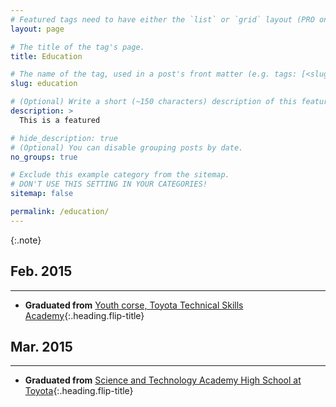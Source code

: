 ```yaml
---
# Featured tags need to have either the `list` or `grid` layout (PRO only).
layout: page

# The title of the tag's page.
title: Education

# The name of the tag, used in a post's front matter (e.g. tags: [<slug>]).
slug: education

# (Optional) Write a short (~150 characters) description of this featured tag.
description: >
  This is a featured 

# hide_description: true
# (Optional) You can disable grouping posts by date.
no_groups: true

# Exclude this example category from the sitemap.
# DON'T USE THIS SETTING IN YOUR CATEGORIES!
sitemap: false

permalink: /education/
---
```



{:.note}

## Feb. 2015
----------------------------------------------------------------
* **Graduated from**  [Youth corse, Toyota Technical Skills Academy]{:.heading.flip-title} 

## Mar. 2015
----------------------------------------------------------------
* **Graduated from** [Science and Technology Academy High School at Toyota]{:.heading.flip-title} 




[Youth corse, Toyota Technical Skills Academy]: http://www.toyota.co.jp/company/gakuen/index.html
[Science and Technology Academy High School at Toyota]: https://tsushin.kagiko.ed.jp/cooperation/district/

<!-- * [Install]{:.heading.flip-title} --- How to install and run Hydejack.
{:.related-posts.faded}

[install]: http://www.toyota.co.jp/company/gakuen/index.html -->
